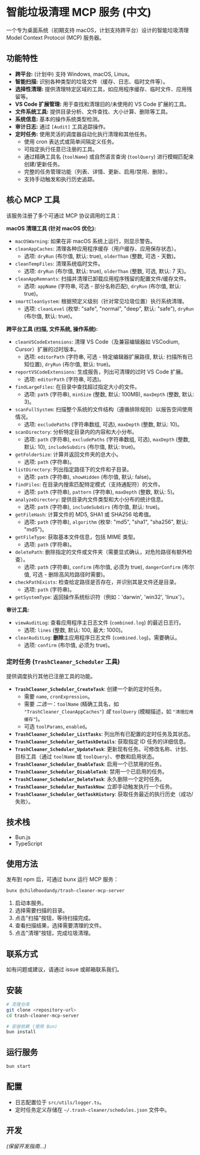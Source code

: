 # 智能垃圾清理 MCP 服务 (中文)

一个专为桌面系统（初期支持 macOS，计划支持跨平台）设计的智能垃圾清理 Model Context Protocol (MCP) 服务器。

## 功能特性

*   **跨平台:** (计划中) 支持 Windows, macOS, Linux。
*   **智能扫描:** 识别各种类型的垃圾文件（缓存、日志、临时文件等）。
*   **选择性清理:** 提供清理特定区域的工具，如应用程序缓存、临时文件、应用残留等。
*   **VS Code 扩展管理:** 用于查找和清理旧的/未使用的 VS Code 扩展的工具。
*   **文件系统工具:** 提供目录分析、文件查找、大小计算、删除等工具。
*   **系统信息:** 基本的操作系统类型检测。
*   **审计日志:** 通过 `[Audit]` 工具追踪操作。
*   **定时任务:** 使用灵活的调度器自动化执行清理和其他任务。
    *   使用 cron 表达式或简单间隔定义任务。
    *   可指定执行任意已注册的工具。
    *   通过精确工具名 (`toolName`) 或自然语言查询 (`toolQuery`) 进行模糊匹配来创建/更新任务。
    *   完整的任务管理功能（列表、详情、更新、启用/禁用、删除）。
    *   支持手动触发和执行历史追踪。

## 核心 MCP 工具

该服务注册了多个可通过 MCP 协议调用的工具：

**macOS 清理工具 (针对 macOS 优化):**
*   `macOSWarning`: 如果在非 macOS 系统上运行，则显示警告。
*   `cleanAppCaches`: 清理各种应用程序缓存（用户缓存、应用保存状态）。
    *   选项: `dryRun` (布尔值, 默认: true), `olderThan` (整数, 可选 - 天数)。
*   `cleanTempFiles`: 清理系统临时文件。
    *   选项: `dryRun` (布尔值, 默认: true), `olderThan` (整数, 可选, 默认: 7 天)。
*   `cleanAppRemnants`: 扫描并清理已卸载应用程序残留的配置文件/缓存文件。
    *   选项: `appName` (字符串, 可选 - 部分名称匹配), `dryRun` (布尔值, 默认: true)。
*   `smartCleanSystem`: 根据预定义级别（针对常见垃圾位置）执行系统清理。
    *   选项: `cleanLevel` (枚举: "safe", "normal", "deep", 默认: "safe"), `dryRun` (布尔值, 默认: true)。

**跨平台工具 (扫描, 文件系统, 操作系统):**
*   `cleanVSCodeExtensions`: 清理 VS Code（及兼容编辑器如 VSCodium, Cursor）扩展的过时版本。
    *   选项: `editorPath` (字符串, 可选 - 特定编辑器扩展路径, 默认: 扫描所有已知位置), `dryRun` (布尔值, 默认: true)。
*   `reportVSCodeExtensions`: 生成报告，列出可清理的过时 VS Code 扩展。
    *   选项: `editorPath` (字符串, 可选)。
*   `findLargeFiles`: 在目录中查找超过指定大小的文件。
    *   选项: `path` (字符串), `minSize` (整数, 默认: 100MB), `maxDepth` (整数, 默认: 3)。
*   `scanFullSystem`: 扫描整个系统的文件结构（遵循排除规则）以报告空间使用情况。
    *   选项: `excludePaths` (字符串数组, 可选), `maxDepth` (整数, 默认: 10)。
*   `scanDirectory`: 分析特定目录内的内容和大小分布。
    *   选项: `path` (字符串), `excludePaths` (字符串数组, 可选), `maxDepth` (整数, 默认: 10), `includeSubdirs` (布尔值, 默认: true)。
*   `getFolderSize`: 计算并返回文件夹的总大小。
    *   选项: `path` (字符串)。
*   `listDirectory`: 列出指定路径下的文件和子目录。
    *   选项: `path` (字符串), `showHidden` (布尔值, 默认: false)。
*   `findFiles`: 在目录内搜索匹配特定模式（支持通配符）的文件。
    *   选项: `path` (字符串), `pattern` (字符串), `maxDepth` (整数, 默认: 5)。
*   `analyzeDirectory`: 提供目录内文件类型和大小分布的统计信息。
    *   选项: `path` (字符串), `includeSubdirs` (布尔值, 默认: true)。
*   `getFileHash`: 计算文件的 MD5, SHA1 或 SHA256 哈希值。
    *   选项: `path` (字符串), `algorithm` (枚举: "md5", "sha1", "sha256", 默认: "md5")。
*   `getFileType`: 获取基本文件信息，包括 MIME 类型。
    *   选项: `path` (字符串)。
*   `deletePath`: 删除指定的文件或文件夹（需要显式确认，对危险路径有额外检查）。
    *   选项: `path` (字符串), `confirm` (布尔值, 必须为 true), `dangerConfirm` (布尔值, 可选 - 删除高风险路径时需要)。
*   `checkPathExists`: 检查给定路径是否存在，并识别其是文件还是目录。
    *   选项: `path` (字符串)。
*   `getSystemType`: 返回操作系统标识符（例如：'darwin', 'win32', 'linux'）。

**审计工具:**
*   `viewAuditLog`: 查看应用程序主日志文件 (`combined.log`) 的最近日志行。
    *   选项: `lines` (整数, 默认: 100, 最大: 1000)。
*   `clearAuditLog`: **删除**主应用程序日志文件 (`combined.log`)。需要确认。
    *   选项: `confirm` (布尔值, 必须为 true)。

### 定时任务 (`TrashCleaner_Scheduler` 工具)

提供调度执行其他已注册工具的功能。

*   **`TrashCleaner_Scheduler_CreateTask`**: 创建一个新的定时任务。
    *   需要 `name`, `cronExpression`。
    *   需要 *二选一*：`toolName` (精确工具名，如 `"TrashCleaner_CleanAppCaches"`) *或* `toolQuery` (模糊描述，如 `"清理应用缓存"`)。
    *   可选 `toolParams`, `enabled`。
*   **`TrashCleaner_Scheduler_ListTasks`**: 列出所有已配置的定时任务及其状态。
*   **`TrashCleaner_Scheduler_GetTaskDetails`**: 获取指定 ID 任务的详细信息。
*   **`TrashCleaner_Scheduler_UpdateTask`**: 更新现有任务。可修改名称、计划、目标工具（通过 `toolName` 或 `toolQuery`）、参数和启用状态。
*   **`TrashCleaner_Scheduler_EnableTask`**: 启用一个已禁用的任务。
*   **`TrashCleaner_Scheduler_DisableTask`**: 禁用一个已启用的任务。
*   **`TrashCleaner_Scheduler_DeleteTask`**: 永久删除一个定时任务。
*   **`TrashCleaner_Scheduler_RunTaskNow`**: 立即手动触发执行一个任务。
*   **`TrashCleaner_Scheduler_GetTaskHistory`**: 获取任务最近的执行历史（成功/失败）。

## 技术栈
- Bun.js
- TypeScript

## 使用方法
发布到 npm 后，可通过 bunx 运行 MCP 服务：

```sh
bunx @childhoodandy/trash-cleaner-mcp-server
```

1. 启动本服务。
2. 选择需要扫描的目录。
3. 点击"扫描"按钮，等待扫描完成。
4. 查看扫描结果，选择需要清理的文件。
5. 点击"清理"按钮，完成垃圾清理。

## 联系方式
如有问题或建议，请通过 issue 或邮箱联系我们。

## 安装

```bash
# 克隆仓库
git clone <repository-url>
cd trash-cleaner-mcp-server

# 安装依赖 (使用 Bun)
bun install
```

## 运行服务

```bash
bun start
```

## 配置

*   日志配置位于 `src/utils/logger.ts`。
*   定时任务定义存储在 `~/.trash-cleaner/schedules.json` 文件中。

## 开发

*(保留开发指南...)* 